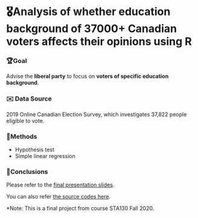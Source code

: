 # 🎖Analysis of whether education background of 37000+ Canadian voters affects their opinions using R

### 🏆Goal
Advise the **liberal party** to focus on **voters of specific education background**.

### ✉️ Data Source
2019 Online Canadian Election Survey, which investigates 37,822 people eligible to vote.


### 🔧Methods
- Hypothesis test
- Simple linear regression
  
### 🔑Conclusions
Please refer to the [final presentation slides](https://github.com/ChloeH88/canadian-voter-opinion-analysis/project.pdf).

You can also refer [the source codes here](https://github.com/ChloeH88/canadian-voter-opinion-analysis/project.Rmd).



*Note: This is a final project from course STA130 Fall 2020.
